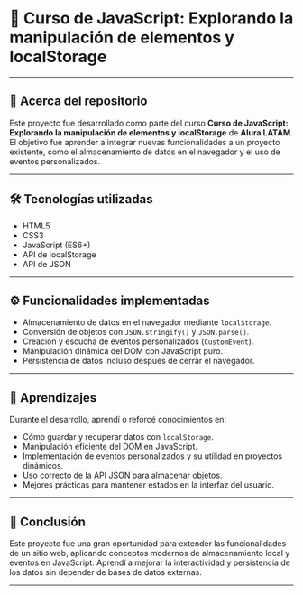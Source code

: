 # 📌 Curso de JavaScript: Explorando la manipulación de elementos y localStorage

---

## 📂 Acerca del repositorio

Este proyecto fue desarrollado como parte del curso **Curso de JavaScript: Explorando la manipulación de elementos y localStorage** de **Alura LATAM**.  
El objetivo fue aprender a integrar nuevas funcionalidades a un proyecto existente, como el almacenamiento de datos en el navegador y el uso de eventos personalizados.

---

## 🛠️ Tecnologías utilizadas

- HTML5  
- CSS3  
- JavaScript (ES6+)  
- API de localStorage  
- API de JSON  

---

## ⚙️ Funcionalidades implementadas

- Almacenamiento de datos en el navegador mediante `localStorage`.  
- Conversión de objetos con `JSON.stringify()` y `JSON.parse()`.  
- Creación y escucha de eventos personalizados (`CustomEvent`).  
- Manipulación dinámica del DOM con JavaScript puro.  
- Persistencia de datos incluso después de cerrar el navegador.  

---

## 🚀 Aprendizajes

Durante el desarrollo, aprendí o reforcé conocimientos en:

- Cómo guardar y recuperar datos con `localStorage`.  
- Manipulación eficiente del DOM en JavaScript.  
- Implementación de eventos personalizados y su utilidad en proyectos dinámicos.  
- Uso correcto de la API JSON para almacenar objetos.  
- Mejores prácticas para mantener estados en la interfaz del usuario.

---

## 🎯 Conclusión

Este proyecto fue una gran oportunidad para extender las funcionalidades de un sitio web, aplicando conceptos modernos de almacenamiento local y eventos en JavaScript. Aprendí a mejorar la interactividad y persistencia de los datos sin depender de bases de datos externas.

---


